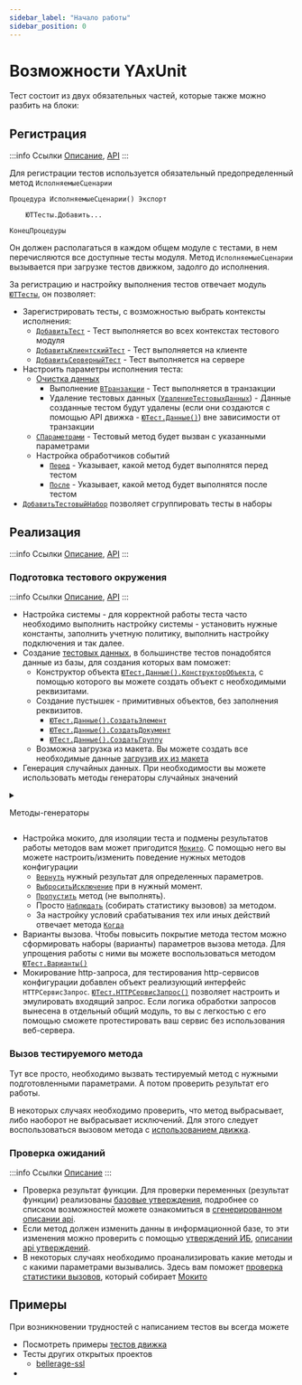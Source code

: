 ```yaml
---
sidebar_label: "Начало работы"
sidebar_position: 0
---
```


# Возможности YAxUnit

Тест состоит из двух обязательных частей, которые также можно разбить на блоки:

## Регистрация

:::info Ссылки
[Описание](./user-api/test-registration.md), [API](/api/ЮТТесты)
:::

Для регистрации тестов используется обязательный предопределенный метод `ИсполняемыеСценарии`

```bsl
Процедура ИсполняемыеСценарии() Экспорт
    
    ЮТТесты.Добавить...

КонецПроцедуры
```

Он должен располагаться в каждом общем модуле с тестами, в нем перечисляются все доступные тесты модуля.
Метод `ИсполняемыеСценарии` вызывается при загрузке тестов движком, задолго до исполнения.

За регистрацию и настройку выполнения тестов отвечает модуль [`ЮТТесты`](/api/ЮТТесты), он позволяет:

* Зарегистрировать тесты, с возможностью выбрать контексты исполнения:
  * [`ДобавитьТест`](/api/ЮТТесты#добавитьтест) - Тест выполняется во всех контекстах тестового модуля
  * [`ДобавитьКлиентскийТест`](/api/ЮТТесты#добавитьклиентскийтест) - Тест выполняется на клиенте
  * [`ДобавитьСерверныйТест`](/api/ЮТТесты#добавитьсерверныйтест) - Тест выполняется на сервере
* Настроить параметры исполнения теста:
  * [Очистка данных](user-api/test-data/test-data-deletion)
    * Выполнение [`ВТранзакции`](/api/ЮТТесты#втранзакции) - Тест выполняется в транзакции
    * Удаление тестовых данных ([`УдалениеТестовыхДанных`](/api/ЮТТесты#удалениетестовыхданных)) - Данные созданные тестом будут удалены (если они создаются с помощью API движка - [`ЮТест.Данные()`](/api/ЮТест#данные)) вне зависимости от транзакции
  * [`СПараметрами`](/api/ЮТТесты#спараметрами) - Тестовый метод будет вызван с указанными параметрами
  * Настройка обработчиков событий
    * [`Перед`](/api/ЮТТесты#перед) - Указывает, какой метод будет выполнятся перед тестом
    * [`После`](/api/ЮТТесты#после) - Указывает, какой метод будет выполнятся после тестом
* [`ДобавитьТестовыйНабор`](/api/ЮТТесты#добавитьтестовыйнабор) позволяет сгруппировать тесты в наборы

## Реализация

:::info Ссылки
[Описание](./user-api/), [API](/api/ЮТест)
:::

### Подготовка тестового окружения

:::info Ссылки
[Описание](user-api/test-data/), [API](/api/ЮТТестовыеДанные)
:::

* Настройка системы - для корректной работы теста часто необходимо выполнить настройку системы - установить нужные константы, заполнить учетную политику, выполнить настройку подключения и так далее.
* Создание [тестовых данных](./user-api/test-data/), в большинстве тестов понадобятся данные из базы, для создания которых вам поможет:
  * Конструктор объекта [`ЮТест.Данные().КонструкторОбъекта`](/api/ЮТТестовыеДанные#конструкторобъекта), с помощью которого вы можете создать объект с необходимыми реквизитами.
  * Создание пустышек - примитивных объектов, без заполнения реквизитов.
    * [`ЮТест.Данные().СоздатьЭлемент`](/api/ЮТТестовыеДанные#создатьэлемент)
    * [`ЮТест.Данные().СоздатьДокумент`](/api/ЮТТестовыеДанные#создатьдокумент)
    * [`ЮТест.Данные().СоздатьГруппу`](/api/ЮТТестовыеДанные#создатьгруппу)
  * Возможна загрузка из макета. Вы можете создать все необходимые данные [загрузив их из макета](user-api/test-data/#загрузка-данных-из-макетов)
* Генерация случайных данных. При необходимости вы можете использовать методы генераторы случайных значений

<details><summary>

Методы-генераторы

</summary>

* [`ЮТест.Данные().СлучайноеЧисло`](/api/ЮТТестовыеДанные#случайноечисло)
* [`ЮТест.Данные().СлучайноеПоложительноеЧисло`](/api/ЮТТестовыеДанные#случайноеположительноечисло)
* [`ЮТест.Данные().СлучайноеОтрицательноеЧисло`](/api/ЮТТестовыеДанные#случайноеотрицательноечисло)
* [`ЮТест.Данные().СлучайнаяСтрока`](/api/ЮТТестовыеДанные#случайнаястрока)
* [`ЮТест.Данные().СлучайныйИдентификатор`](/api/ЮТТестовыеДанные#случайныйидентификатор)
* [`ЮТест.Данные().СлучайнаяДата`](/api/ЮТТестовыеДанные#случайнаядата)
* [`ЮТест.Данные().СлучайныйIPАдрес`](/api/ЮТТестовыеДанные#случайныйipадрес)
* [`ЮТест.Данные().СлучайноеЗначениеИзСписка`](/api/ЮТТестовыеДанные#случайноезначениеизсписка)
* [`ЮТест.Данные().СлучайноеБулево`](/api/ЮТТестовыеДанные#случайноебулево)
* [`ЮТест.Данные().СлучайноеЗначениеПеречисления`](/api/ЮТТестовыеДанные#случайноезначениеперечисления)
* И другие

</details>

* Настройка мокито, для изоляции теста и подмены результатов работы методов вам может пригодится [`Мокито`](user-api/mockito.md). С помощью него вы можете настроить/изменить поведение нужных методов конфигурации
  * [`Вернуть`](/api/МокитоОбучение#вернуть) нужный результат для определенных параметров.
  * [`ВыброситьИсключение`](/api/МокитоОбучение#выброситьисключение) при в нужный момент.
  * [`Пропустить`](/api/МокитоОбучение#пропустить) метод (не выполнять).
  * Просто [`Наблюдать`](/api/МокитоОбучение#наблюдать) (собирать статистику вызовов) за методом.
  * За настройку условий срабатывания тех или иных действий отвечает метода [`Когда`](/api/МокитоОбучение#когда)
* Варианты вызова. Чтобы повысить покрытие метода тестом можно сформировать наборы (варианты) параметров вызова метода. Для упрощения работы с ними вы можете воспользоваться методом [`ЮТест.Варианты()`](/api/ЮТест#варианты)
* Мокирование http-запроса, для тестирования http-сервисов конфигурации добавлен объект реализующий интерфейс `HTTPСервисЗапрос`. [`ЮТест.HTTPСервисЗапрос()`](/api/ЮТест#httpсервисзапрос) позволяет настроить и эмулировать входящий запрос.
 Если логика обработки запросов вынесена в отдельный общий модуль, то вы с легкостью с его помощью сможете протестировать ваш сервис без использования веб-сервера.

### Вызов тестируемого метода

Тут все просто, необходимо вызвать тестируемый метод с нужными подготовленными параметрами. А потом проверить результат его работы.

В некоторых случаях необходимо проверить, что метод выбрасывает, либо наоборот не выбрасывает исключений. Для этого следует воспользоваться вызовом метода с [использованием движка](user-api/assertions/assertions-base#проверка-методов-объекта).

### Проверка ожиданий

:::info Ссылки
[Описание](user-api/assertions/)
:::

* Проверка результат функции. Для проверки переменных (результат функции) реализованы [базовые утверждения](user-api/assertions/assertions-base), подробнее со списком возможностей можете ознакомиться в [сгенерированном описании api](/api/ЮТУтверждения).
* Если метод должен изменить данны в информационной базе, то эти изменения можно проверить с помощью [утверждений ИБ](user-api/assertions/assertions-db), [описании api утверждений](/api/ЮТУтвержденияИБ).
* В некоторых случаях необходимо проанализировать какие методы и с какими параметрами вызывались. Здесь вам поможет [проверка статистики вызовов](/api/МокитоПроверки#вызовы), который собирает [Мокито](user-api/mockito)

## Примеры

При возникновении трудностей с написанием тестов вы всегда можете

* Посмотреть примеры [тестов движка](https://github.com/bia-technologies/yaxunit/tree/develop/tests/src/CommonModules)
* Тесты других открытых проектов
  * [bellerage-ssl](https://github.com/Bellerage-IT/bellerage-ssl/tree/master/src/cfe/yaxunit/src/CommonModules)
* 